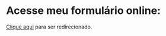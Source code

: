# Acesse meu formulário online:
[Clique aqui](https://cauacrispimv.github.io/SOS-ENCHENTES) para ser redirecionado.

